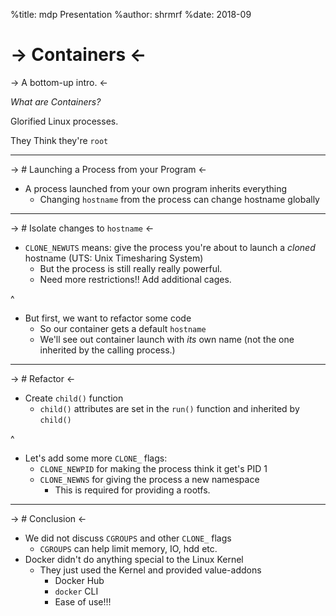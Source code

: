 %title: mdp Presentation
%author: shrmrf
%date: 2018-09

-> Containers <-
=========

-> A bottom-up intro. <-

_What are Containers?_

Glorified Linux processes.

They Think they're `root` 

-------------------------------------------------

-> # Launching a Process from your Program <-

- A process launched from your own program inherits everything
  - Changing `hostname` from the process can change hostname globally


-------------------------------------------------

-> # Isolate changes to `hostname` <-

- `CLONE_NEWUTS` means: give the process you're about to launch a _cloned_ hostname (UTS: Unix Timesharing System)
  - But the process is still really really powerful.
  - Need more restrictions!! Add additional cages.

^
- But first, we want to refactor some code
  - So our container gets a default `hostname`
  - We'll see out container launch with _its_ own name (not the one inherited by the calling process.)

-------------------------------------------------

-> # Refactor <-

- Create `child()` function
  - `child()` attributes are set in the `run()` function and inherited by `child()`

^
- Let's add some more `CLONE_` flags:
  - `CLONE_NEWPID` for making the process think it get's PID 1
  - `CLONE_NEWNS` for giving the process a new namespace
    - This is required for providing a rootfs.

-------------------------------------------------

-> # Conclusion <-

- We did not discuss `CGROUPS` and other `CLONE_` flags
  - `CGROUPS` can help limit memory, IO, hdd etc.
- Docker didn't do anything special to the Linux Kernel
  - They just used the Kernel and provided value-addons
    - Docker Hub
    - `docker` CLI
    - Ease of use!!!